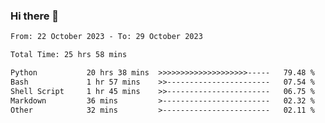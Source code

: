 ### Hi there 👋

<!--
**ututono/ututono** is a ✨ _special_ ✨ repository because its `README.md` (this file) appears on your GitHub profile.

Here are some ideas to get you started:

- 🔭 I’m currently working on ...
- 🌱 I’m currently learning ...
- 👯 I’m looking to collaborate on ...
- 🤔 I’m looking for help with ...
- 💬 Ask me about ...
- 📫 How to reach me: ...
- 😄 Pronouns: ...
- ⚡ Fun fact: ...
-->



<!--START_SECTION:waka-->

```txt
From: 22 October 2023 - To: 29 October 2023

Total Time: 25 hrs 58 mins

Python           20 hrs 38 mins  >>>>>>>>>>>>>>>>>>>>-----   79.48 %
Bash             1 hr 57 mins    >>-----------------------   07.54 %
Shell Script     1 hr 45 mins    >>-----------------------   06.75 %
Markdown         36 mins         >------------------------   02.32 %
Other            32 mins         >------------------------   02.11 %
```

<!--END_SECTION:waka-->

